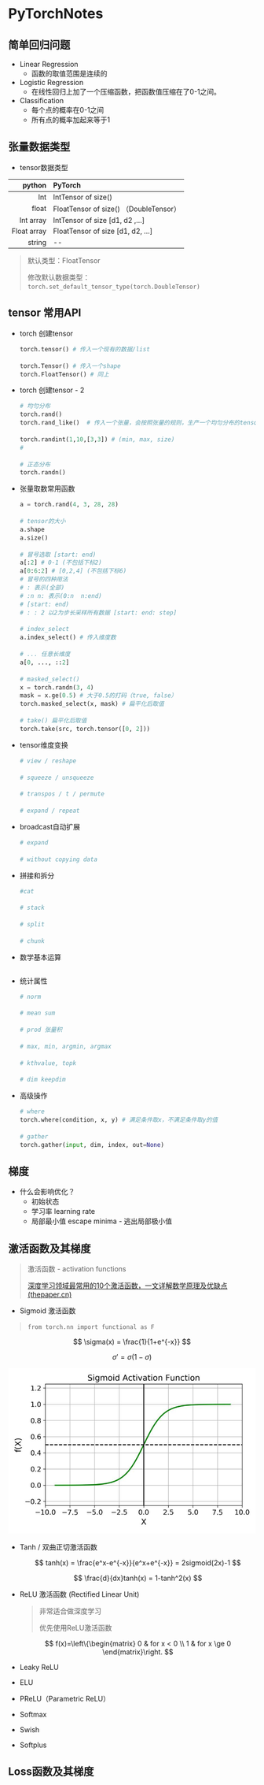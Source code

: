 # PyTorchNotes

## 简单回归问题

- Linear Regression
  - 函数的取值范围是连续的
- Logistic Regression
  - 在线性回归上加了一个压缩函数，把函数值压缩在了0-1之间。
- Classification
  - 每个点的概率在0-1之间
  - 所有点的概率加起来等于1



## 张量数据类型

- tensor数据类型

|      python | PyTorch                                |
| ----------: | :------------------------------------- |
|         Int | IntTensor of size()                    |
|       float | FloatTensor of size() （DoubleTensor） |
|   Int array | IntTensor of size [d1, d2 ,…]          |
| Float array | FloatTensor of size [d1, d2, …]        |
|      string | --                                     |

> 默认类型：FloatTensor 
>
> 修改默认数据类型：`torch.set_default_tensor_type(torch.DoubleTensor)`

## tensor 常用API

- torch 创建tensor

  ```python
  torch.tensor() # 传入一个现有的数据/list
  
  torch.Tensor() # 传入一个shape
  torch.FloatTensor() # 同上
  ```

- torch 创建tensor - 2

  ```python
  # 均匀分布
  torch.rand()
  torch.rand_like()  # 传入一个张量，会按照张量的规则，生产一个均匀分布的tensor
  
  torch.randint(1,10,[3,3]) # (min, max, size) 
  # 
  
  # 正态分布
  torch.randn()
  ```

- 张量取数常用函数

  ```python
  a = torch.rand(4, 3, 28, 28)
  
  # tensor的大小
  a.shape
  a.size()
  
  # 冒号选取 [start: end)
  a[:2] # 0-1 (不包括下标2)
  a[0:6:2] # [0,2,4] (不包括下标6)
  # 冒号的四种用法
  # : 表示(全部)
  # :n n: 表示(0:n  n:end)
  # [start: end)
  # : : 2 以2为步长采样所有数据 [start: end: step]
  
  # index_select
  a.index_select() # 传入维度数
  
  # ... 任意长维度
  a[0, ..., ::2]
  
  # masked_select()
  x = torch.randn(3, 4)
  mask = x.ge(0.5) # 大于0.5的打码（true, false）
  torch.masked_select(x, mask) # 扁平化后取值
  
  # take() 扁平化后取值
  torch.take(src, torch.tensor([0, 2]))
  ```

- tensor维度变换

  ```python
  # view / reshape
  
  # squeeze / unsqueeze
  
  # transpos / t / permute
  
  # expand / repeat
  ```

- broadcast自动扩展

  ```python
  # expand
  
  # without copying data
  ```

- 拼接和拆分

  ```python
  #cat
  
  # stack
  
  # split
  
  # chunk
  ```

- 数学基本运算

  ```python 
  ```

  

- 统计属性

  ```python
  # norm
  
  # mean sum
  
  # prod 张量积
  
  # max, min, argmin, argmax
  
  # kthvalue, topk
  
  # dim keepdim 
  ```

- 高级操作

  ```python 
  # where
  torch.where(condition, x, y) # 满足条件取x，不满足条件取y的值
  
  # gather
  torch.gather(input, dim, index, out=None)
  ```

  

## 梯度

- 什么会影响优化？
  - 初始状态
  - 学习率 learning rate 
  -  局部最小值 escape minima - 逃出局部极小值



## 激活函数及其梯度

> 激活函数 - activation functions
>
> [深度学习领域最常用的10个激活函数，一文详解数学原理及优缺点 (thepaper.cn)](https://m.thepaper.cn/baijiahao_11444171)

-  Sigmoid 激活函数

  > `from torch.nn import functional as F`

  $$
  \sigma(x) = \frac{1}{1+e^{-x}}
  $$

  $$
  \sigma' = \sigma(1-\sigma)
  $$

   ![image](./images/001.jpg)





- Tanh / 双曲正切激活函数

  > 

  $$
  tanh(x) = \frac{e^x-e^{-x}}{e^x+e^{-x}} = 2sigmoid(2x)-1
  $$

  $$
  \frac{d}{dx}tanh(x) = 1-tanh^2(x)
  $$

  



- ReLU 激活函数  (Rectified Linear Unit)

  > 非常适合做深度学习
  >
  > 优先使用ReLU激活函数

  $$
  f(x)=\left\{\begin{matrix}
   0 & for x < 0 \\
  1 & for x \ge 0
  \end{matrix}\right.
  $$





- Leaky ReLU
- ELU
- PReLU（Parametric ReLU）
- Softmax
- Swish
- Softplus



## Loss函数及其梯度











